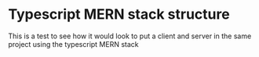 # Typescript MERN stack structure

This is a test to see how it would look to put a client and server in the same project using the typescript MERN stack
